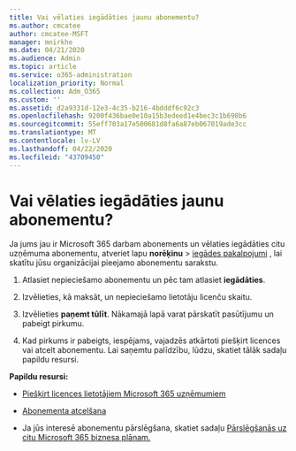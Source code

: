 ```yaml
---
title: Vai vēlaties iegādāties jaunu abonementu?
ms.author: cmcatee
author: cmcatee-MSFT
manager: mnirkhe
ms.date: 04/21/2020
ms.audience: Admin
ms.topic: article
ms.service: o365-administration
localization_priority: Normal
ms.collection: Adm_O365
ms.custom: ''
ms.assetid: d2a9331d-12e3-4c35-b216-4bdddf6c92c3
ms.openlocfilehash: 9200f436bae0e10a15b3edeed1e4bec3c1b698b6
ms.sourcegitcommit: 55eff703a17e500681d8fa6a87eb067019ade3cc
ms.translationtype: MT
ms.contentlocale: lv-LV
ms.lasthandoff: 04/22/2020
ms.locfileid: "43709450"
---
```

# <a name="looking-to-buy-a-new-subscription"></a>Vai vēlaties iegādāties jaunu abonementu?

Ja jums jau ir Microsoft 365 darbam abonements un vēlaties iegādāties citu uzņēmuma abonementu, atveriet lapu **norēķinu** \> [iegādes pakalpojumi](https://go.microsoft.com/fwlink/p/?linkid=868433) , lai skatītu jūsu organizācijai pieejamo abonementu sarakstu.
 
1. Atlasiet nepieciešamo abonementu un pēc tam atlasiet **iegādāties**.

2. Izvēlieties, kā maksāt, un nepieciešamo lietotāju licenču skaitu.

3. Izvēlieties **paņemt tūlīt**. Nākamajā lapā varat pārskatīt pasūtījumu un pabeigt pirkumu.

4. Kad pirkums ir pabeigts, iespējams, vajadzēs atkārtoti piešķirt licences vai atcelt abonementu. Lai saņemtu palīdzību, lūdzu, skatiet tālāk sadaļu papildu resursi.

 **Papildu resursi:**
  
- [Piešķirt licences lietotājiem Microsoft 365 uzņēmumiem](https://docs.microsoft.com/office365/admin/subscriptions-and-billing/assign-licenses-to-users)
    
- [Abonementa atcelšana](https://docs.microsoft.com/office365/admin/subscriptions-and-billing/cancel-your-subscription)
    
- Ja jūs interesē abonementu pārslēgšana, skatiet sadaļu [Pārslēgšanās uz citu Microsoft 365 biznesa plānam.](https://docs.microsoft.com/office365/admin/subscriptions-and-billing/switch-to-a-different-plan)
